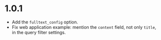 # 1.0.1

-   Add the `fulltext_config` option.
-   Fix web application example: mention the `content` field, not only `title`, in the query filter settings.
